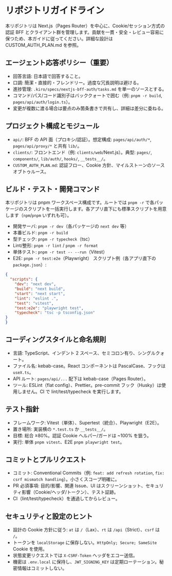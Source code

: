 # リポジトリガイドライン

本リポジトリは Next.js（Pages Router）を中心に、Cookie/セッション方式の認証 BFF とクライアント群を管理します。貢献を一貫・安全・レビュー容易に保つため、本ガイドに従ってください。詳細な設計は CUSTOM_AUTH_PLAN.md を参照。

## エージェント応答ポリシー（重要）
- 回答言語: 日本語で回答すること。
- 口調: 簡潔・直接的・フレンドリー。過度な冗長説明は避ける。
- 進捗管理: `.kiro/specs/nextjs-bff-auth/tasks.md` を単一のソースとする。
- コマンド/パス/コード識別子はバッククォートで囲む（例: `pnpm -r build`, `pages/api/auth/login.ts`）。
- 変更が複数に渡る場合は要点のみ箇条書きで共有し、詳細は差分に委ねる。

## プロジェクト構成とモジュール
- `api/`: BFF の API 面（プロキシ/認証）。想定構成: `pages/api/auth/*`, `pages/api/proxy/*` と共有 `lib/`。
- `clients/`: フロントエンド（例: `clients/web`/Next.js）。典型: `pages/`, `components/`, `lib/auth/`, `hooks/`, `__tests__/`。
- `CUSTOM_AUTH_PLAN.md`: 認証フロー、Cookie 方針、マイルストーンのソースオブトゥルース。

## ビルド・テスト・開発コマンド
本リポジトリは pnpm ワークスペース構成です。ルートでは `pnpm -r` で各パッケージのスクリプトを一括実行します。各アプリ直下にも標準スクリプトを用意します（`npm`/`pnpm` いずれも可）。
- 開発サーバ: `pnpm -r dev`（各パッケージの `next dev` 等）
- 本番ビルド: `pnpm -r build`
- 型チェック: `pnpm -r typecheck`（tsc）
- Lint/整形: `pnpm -r lint` / `pnpm -r format`
- 単体テスト: `pnpm -r test -- --run`（Vitest）
- E2E: `pnpm -r test:e2e`（Playwright）
スクリプト例（各アプリ直下の `package.json`）:
```json
{
  "scripts": {
    "dev": "next dev",
    "build": "next build",
    "start": "next start",
    "lint": "eslint .",
    "test": "vitest",
    "test:e2e": "playwright test",
    "typecheck": "tsc -p tsconfig.json"
}
}
```

## コーディングスタイルと命名規則
- 言語: TypeScript、インデント 2 スペース、セミコロン有り、シングルクォート。
- ファイル名: kebab-case。React コンポーネントは PascalCase、フックは `useX.ts`。
- API ルート: `pages/api/...` 配下は kebab-case（Pages Router）。
- ツール: ESLint（flat config）、Prettier。pre-commit フック（Husky）は使用しません。CI で lint/test/typecheck を実行します。

## テスト指針
- フレームワーク: Vitest（単体）、Supertest（統合）、Playwright（E2E）。
- 置き場所: 実装横の `*.test.ts` か `__tests__/`。
- 目標: 総合 ≥80%。認証 Cookie ヘルパー/ガードは ~100% を狙う。
- 実行: 単体 `pnpm vitest`、E2E `pnpm playwright test`。

## コミットとプルリクエスト
- コミット: Conventional Commits（例: `feat: add refresh rotation`, `fix: csrf mismatch handling`）。小さくスコープ明確に。
- PR 必須事項: 目的/影響、関連 Issue、UI はスクリーンショット、セキュリティ影響（Cookie/ヘッダ/トークン）、テスト証跡。
- CI（lint/test/typecheck）を通過してからレビュー。


## セキュリティと設定のヒント
- 設計の Cookie 方針に従う: `at` は `/`（Lax）、`rt` は `/api`（Strict）、`csrf` は `/`。
- トークンを `localStorage` に保存しない。`HttpOnly; Secure; SameSite` Cookie を使用。
- 状態変更リクエストでは `X-CSRF-Token` ヘッダをエコー送信。
- 機密は `.env.local` に保持し、`JWT_SIGNING_KEY` は定期ローテーション。秘密情報はコミットしない。
